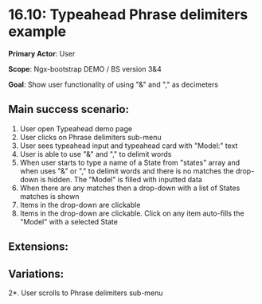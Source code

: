 16.10: Typeahead Phrase delimiters example
====================================
**Primary Actor**: User

**Scope**: Ngx-bootstrap DEMO / BS version 3&4

**Goal**: Show user functionality of using "&" and "," as decimeters  

Main success scenario:
----------------------
1. User open Typeahead demo page
2. User clicks on Phrase delimiters sub-menu
3. User sees typeahead input and typeahead card with "Model:" text
4. User is able to use "&" and "," to delimit words
5. When user starts to type a name of a State from "states" array and when uses "&" or "," to delimit words and there is no matches the drop-down is hidden. The "Model" is filled with inputted data
6. When there are any matches then a drop-down with a list of States matches is shown
7. Items in the drop-down are clickable
8. Items in the drop-down are clickable. Click on any item auto-fills the "Model" with a selected State

Extensions:
-----------

Variations:
-----------
2*. User scrolls to Phrase delimiters sub-menu
